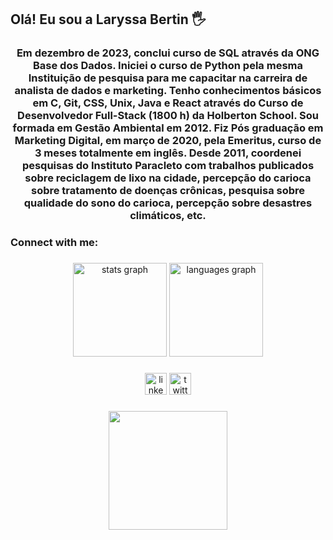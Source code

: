 <h2 align="left">Olá! Eu sou a Laryssa Bertin 🖐️</h2>

<h3 align="center">Em dezembro de 2023, conclui curso de SQL através da ONG Base dos Dados. Iniciei o curso de Python pela mesma Instituição de pesquisa para me capacitar na carreira de analista de dados e marketing. Tenho conhecimentos básicos em C, Git, CSS, Unix, Java e React através do Curso de Desenvolvedor Full-Stack (1800 h) da Holberton School. Sou formada em Gestão Ambiental em 2012. Fiz Pós graduação em Marketing Digital, em março de 2020, pela Emeritus, curso de 3 meses totalmente em inglês. Desde 2011, coordenei pesquisas do Instituto Paracleto com trabalhos publicados sobre reciclagem de lixo na cidade, percepção do carioca sobre tratamento de doenças crônicas, pesquisa sobre qualidade do sono do carioca, percepção sobre desastres climáticos, etc.</h3>

<h3 align="left">Connect with me:</h3>
<p align="left">
</p>

###

<div align="center">
  <img src="https://github-readme-stats.vercel.app/api?username=lary-coder&hide_title=false&hide_rank=false&show_icons=true&include_all_commits=true&count_private=true&disable_animations=false&theme=dracula&locale=en&hide_border=false" height="150" alt="stats graph"  />
  <img src="https://github-readme-stats.vercel.app/api/top-langs?username=lary-coder&locale=en&hide_title=false&layout=compact&card_width=320&langs_count=5&theme=dracula&hide_border=false" height="150" alt="languages graph"  />
</div>

###

<div align="center">
  <img src="https://img.shields.io/static/v1?message=LinkedIn&logo=linkedin&label=&color=0077B5&logoColor=white&labelColor=&style=for-the-badge" height="35" alt="linkedin logo"  />
  <img src="https://img.shields.io/static/v1?message=Twitter&logo=twitter&label=&color=1DA1F2&logoColor=white&labelColor=&style=for-the-badge" height="35" alt="twitter logo"  />
</div>

###

<div align="center">
  <img height="190" src="https://i.imgflip.com/65efzo.gif"  />
</div>

###
